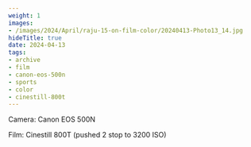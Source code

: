 ```yaml
---
weight: 1
images:
- /images/2024/April/raju-15-on-film-color/20240413-Photo13_14.jpg
hideTitle: true
date: 2024-04-13
tags:
- archive
- film
- canon-eos-500n
- sports
- color
- cinestill-800t
---
```


Camera: Canon EOS 500N

Film: Cinestill 800T (pushed 2 stop to 3200 ISO)